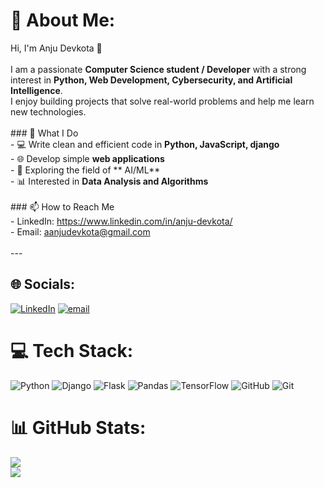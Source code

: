 # 💫 About Me:
Hi, I'm  Anju Devkota 👋  <br><br>I am a passionate **Computer Science student / Developer** with a strong interest in **Python, Web Development, Cybersecurity, and Artificial Intelligence**.  <br>I enjoy building projects that solve real-world problems and help me learn new technologies.  <br><br>### 🚀 What I Do  <br>- 💻 Write clean and efficient code in **Python, JavaScript, django**  <br>- 🌐 Develop simple  **web applications**  <br>- 🔐 Exploring the field of ** AI/ML**  <br>- 📊 Interested in **Data Analysis and Algorithms**  <br><br>### 📫 How to Reach Me  <br>- LinkedIn: https://www.linkedin.com/in/anju-devkota/  <br>- Email: aanjudevkota@gmail.com<br><br>---<br>


## 🌐 Socials:
[![LinkedIn](https://img.shields.io/badge/LinkedIn-%230077B5.svg?logo=linkedin&logoColor=white)](https://linkedin.com/in/https://www.linkedin.com/in/anju-devkota/) [![email](https://img.shields.io/badge/Email-D14836?logo=gmail&logoColor=white)](mailto:aanjudevkota@gmail.com) 

# 💻 Tech Stack:
![Python](https://img.shields.io/badge/python-3670A0?style=for-the-badge&logo=python&logoColor=ffdd54) ![Django](https://img.shields.io/badge/django-%23092E20.svg?style=for-the-badge&logo=django&logoColor=white) ![Flask](https://img.shields.io/badge/flask-%23000.svg?style=for-the-badge&logo=flask&logoColor=white) ![Pandas](https://img.shields.io/badge/pandas-%23150458.svg?style=for-the-badge&logo=pandas&logoColor=white) ![TensorFlow](https://img.shields.io/badge/TensorFlow-%23FF6F00.svg?style=for-the-badge&logo=TensorFlow&logoColor=white) ![GitHub](https://img.shields.io/badge/github-%23121011.svg?style=for-the-badge&logo=github&logoColor=white) ![Git](https://img.shields.io/badge/git-%23F05033.svg?style=for-the-badge&logo=git&logoColor=white)
# 📊 GitHub Stats:
![](https://nirzak-streak-stats.vercel.app/?user=Anjudevkota7&theme=dark&hide_border=false)<br/>
![](https://github-readme-stats.vercel.app/api/top-langs/?username=Anjudevkota7&theme=dark&hide_border=false&include_all_commits=false&count_private=false&layout=compact)

<!-- Proudly created with GPRM ( https://gprm.itsvg.in ) -->
